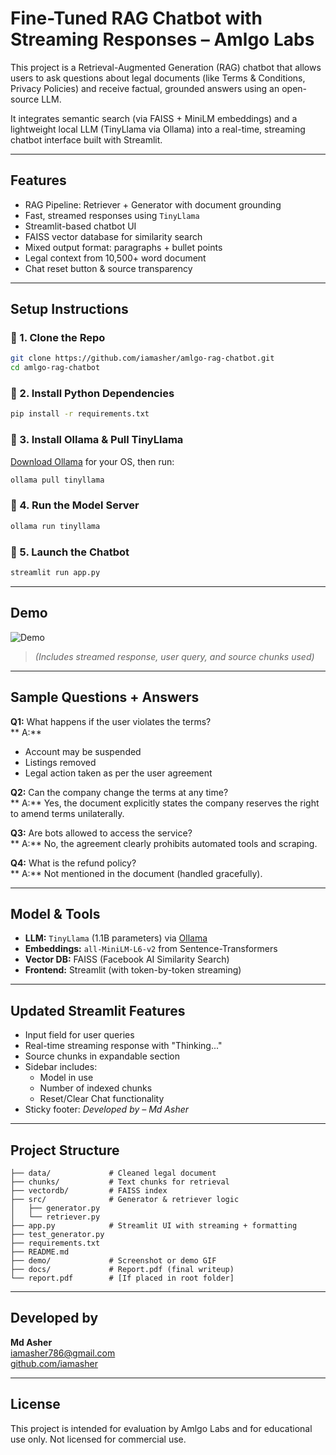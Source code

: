 # Fine-Tuned RAG Chatbot with Streaming Responses – Amlgo Labs

This project is a Retrieval-Augmented Generation (RAG) chatbot that allows users to ask questions about legal documents (like Terms & Conditions, Privacy Policies) and receive factual, grounded answers using an open-source LLM.

It integrates semantic search (via FAISS + MiniLM embeddings) and a lightweight local LLM (TinyLlama via Ollama) into a real-time, streaming chatbot interface built with Streamlit.

---

## Features

- RAG Pipeline: Retriever + Generator with document grounding
- Fast, streamed responses using `TinyLlama`
- Streamlit-based chatbot UI
- FAISS vector database for similarity search
- Mixed output format: paragraphs + bullet points
- Legal context from 10,500+ word document
- Chat reset button & source transparency

---

## Setup Instructions

### 🔹 1. Clone the Repo

```bash
git clone https://github.com/iamasher/amlgo-rag-chatbot.git
cd amlgo-rag-chatbot
```

### 🔹 2. Install Python Dependencies

```bash
pip install -r requirements.txt
```

### 🔹 3. Install Ollama & Pull TinyLlama

[Download Ollama](https://ollama.com/download) for your OS, then run:

```bash
ollama pull tinyllama
```

### 🔹 4. Run the Model Server

```bash
ollama run tinyllama
```

### 🔹 5. Launch the Chatbot

```bash
streamlit run app.py
```

---

##  Demo

![Demo](https://github.com/iamasher/amlgo-rag-chatbot/raw/main/Demo.gif)

> _(Includes streamed response, user query, and source chunks used)_

---

## Sample Questions + Answers

**Q1:** What happens if the user violates the terms?  
** A:**

- Account may be suspended
- Listings removed
- Legal action taken as per the user agreement

**Q2:** Can the company change the terms at any time?  
** A:** Yes, the document explicitly states the company reserves the right to amend terms unilaterally.

**Q3:** Are bots allowed to access the service?  
** A:** No, the agreement clearly prohibits automated tools and scraping.

**Q4:** What is the refund policy?  
** A:** Not mentioned in the document (handled gracefully).

---

## Model & Tools

- **LLM:** `TinyLlama` (1.1B parameters) via [Ollama](https://ollama.com)
- **Embeddings:** `all-MiniLM-L6-v2` from Sentence-Transformers
- **Vector DB:** FAISS (Facebook AI Similarity Search)
- **Frontend:** Streamlit (with token-by-token streaming)

---

## Updated Streamlit Features

- Input field for user queries
- Real-time streaming response with "Thinking..."
- Source chunks in expandable section
- Sidebar includes:
  - Model in use
  - Number of indexed chunks
  - Reset/Clear Chat functionality
- Sticky footer: _Developed by – Md Asher_

---

## Project Structure

```
├── data/             # Cleaned legal document
├── chunks/           # Text chunks for retrieval
├── vectordb/         # FAISS index
├── src/              # Generator & retriever logic
│   ├── generator.py
│   └── retriever.py
├── app.py            # Streamlit UI with streaming + formatting
├── test_generator.py
├── requirements.txt
├── README.md
├── demo/             # Screenshot or demo GIF
├── docs/             # Report.pdf (final writeup)
└── report.pdf        # [If placed in root folder]
```

---

## Developed by

**Md Asher**  
 iamasher786@gmail.com  
 [github.com/iamasher](https://github.com/iamasher)

---

## License

This project is intended for evaluation by Amlgo Labs and for educational use only. Not licensed for commercial use.
